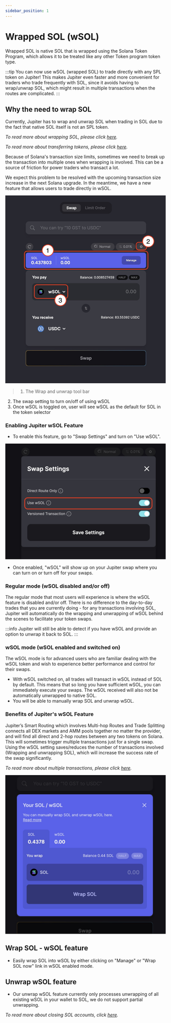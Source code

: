 ```yaml
---
sidebar_position: 1
---
```


# Wrapped SOL (wSOL)

Wrapped SOL is native SOL that is wrapped using the Solana Token Program, which allows it to be treated like any other Token program token type.

:::tip
You can now use wSOL (wrapped SOL) to trade directly with any SPL token on Jupiter!
This makes Jupiter even faster and more convenient for traders who trade frequently with SOL, since it avoids having to wrap/unwrap SOL, which might result in multiple transactions when the routes are complicated.
:::

## Why the need to wrap SOL

Currently, Jupiter has to wrap and unwrap SOL when trading in SOL due to the fact that native SOL itself is not an SPL token. 

*To read more about wrapping SOL, please click [here](https://spl.solana.com/token#wrapping-sol).*

*To read more about transferring tokens, please click [here](https://spl.solana.com/token#transferring-tokens).*

Because of Solana's transaction size limits, sometimes we need to break up the transaction into multiple ones when wrapping is involved. This can be a source of friction for power traders who transact a lot.

We expect this problem to be resolved with the upcoming transaction size increase in the next Solana upgrade. In the meantime, we have a new feature that allows users to trade directly in wSOL. 

![wSOL](wsol.png)

> 1. The Wrap and unwrap tool bar 
2. The swap setting to turn on/off of using wSOL
3. Once wSOL is toggled on, user will see wSOL as the default for SOL in the token selector

### Enabling Jupiter wSOL Feature

- To enable this feature, go to "Swap Settings" and turn on "Use wSOL".

![wSOL2](wsol3.png)

- Once enabled, "wSOL" will show up on your Jupiter swap where you can turn on or turn off for your swaps.

### Regular mode (wSOL disabled and/or off)

The regular mode that most users will experience is where the wSOL feature is disabled and/or off. There is no difference to the day-to-day trades that you are currently doing - for any transactions involving SOL, Jupiter will automatically do the wrapping and unwrapping of wSOL behind the scenes to facilitate your token swaps.

:::info
Jupiter will still be able to detect if you have wSOL and provide an option to unwrap it back to SOL.
:::

### wSOL mode (wSOL enabled and switched on)

The wSOL mode is for advanced users who are familiar dealing with the wSOL token and wish to experience better performance and control for their swaps.

- With wSOL switched on, all trades will transact in wSOL instead of SOL by default. This means that so long you have sufficient wSOL, you can immediately execute your swaps. The wSOL received will also not be automatically unwrapped to native SOL.
- You will be able to manually wrap SOL and unwrap wSOL.

### Benefits of Jupiter's wSOL Feature

Jupiter’s Smart Routing which involves Multi-hop Routes and Trade Splitting connects all DEX markets and AMM pools together no matter the provider, and will find all direct and 2-hop routes between any two tokens on Solana. This will sometimes trigger multiple transactions just for a single swap. Using the wSOL setting saves/reduces the number of transactions involved (Wrapping and unwrapping SOL), which will increase the success rate of the swap significantly.

*To read more about multiple transactions, please click [here](../Integrating-jupiter/additional-guides/jupiter-legacy-transaction#multiple-transactions).*

![wSOL2](wsol2.png)

## Wrap SOL - wSOL feature

- Easily wrap SOL into wSOL by either clicking on "Manage" or "Wrap SOL now" link in wSOL enabled mode.

## Unwrap wSOL feature

- Our unwrap wSOL feature currently only processes unwrapping of all existing wSOL in your wallet to SOL, we do not support partial unwrapping. 

*To read more about closing SOL accounts, click [here](https://spl.solana.com/token#closing-accounts).*